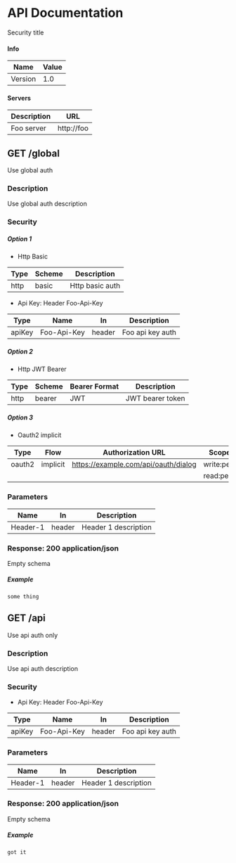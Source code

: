 # API Documentation

Security title

#### Info

| Name | Value |
| ---- | ----- |
| Version | 1.0 |


#### Servers

| Description | URL |
| ----------- | --- |
| Foo server | http://foo |


GET /global
-----------

Use global auth

### Description

Use global auth description

### Security

##### Option 1

- Http Basic

| Type | Scheme | Description |
| ---- | ------ | ----------- |
| http | basic | Http basic auth |

- Api Key: Header Foo-Api-Key

| Type | Name | In  | Description |
| ---- | ---- | --- | ----------- |
| apiKey | Foo-Api-Key | header | Foo api key auth |

##### Option 2

- Http JWT Bearer

| Type | Scheme | Bearer Format | Description |
| ---- | ------ | ------------- | ----------- |
| http | bearer | JWT | JWT bearer token |

##### Option 3

- Oauth2 implicit

| Type | Flow | Authorization URL | Scope | Description |
| ---- | ---- | ----------------- | ----- | ----------- |
| oauth2 | implicit | https://example.com/api/oauth/dialog | write:pets | write foo |
| | | | read:pets | read foo |

### Parameters

| Name   | In  | Description |
| ------ | --- | ----------- |
| Header-1 | header | Header 1 description |

### Response: 200 application/json

Empty schema

##### Example

```
some thing
```


GET /api
--------

Use api auth only

### Description

Use api auth description

### Security

- Api Key: Header Foo-Api-Key

| Type | Name | In  | Description |
| ---- | ---- | --- | ----------- |
| apiKey | Foo-Api-Key | header | Foo api key auth |

### Parameters

| Name   | In  | Description |
| ------ | --- | ----------- |
| Header-1 | header | Header 1 description |

### Response: 200 application/json

Empty schema

##### Example

```
got it
```
